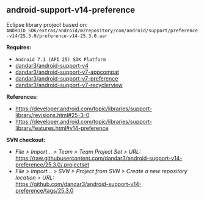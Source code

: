 ## android-support-v14-preference

Eclipse library project based on:<br/>
`ANDROID_SDK/extras/android/m2repository/com/android/support/preference-v14/25.3.0/preference-v14-25.3.0.aar`

**Requires:**
- `Android 7.1 (API 25) SDK Platform`
- [dandar3/android-support-v4](https://github.com/dandar3/android-support-v4/tree/25.3.0)
- [dandar3/android-support-v7-appcompat](https://github.com/dandar3/android-support-v7-appcompat/tree/25.3.0)
- [dandar3/android-support-v7-preference](https://github.com/dandar3/android-support-v7-preference/tree/25.3.0)
- [dandar3/android-support-v7-recyclerview](https://github.com/dandar3/android-support-v7-recyclerview/tree/25.3.0)

**References:**
- https://developer.android.com/topic/libraries/support-library/revisions.html#25-3-0
- https://developer.android.com/topic/libraries/support-library/features.html#v14-preference

**SVN checkout:**
- _File > Import... > Team > Team Project Set > URL:_<br/>
  https://raw.githubusercontent.com/dandar3/android-support-v14-preference/25.3.0/.projectset
- _File > Import... > SVN > Project from SVN > Create a new repository location > URL:_<br/>
  https://github.com/dandar3/android-support-v14-preference/tags/25.3.0